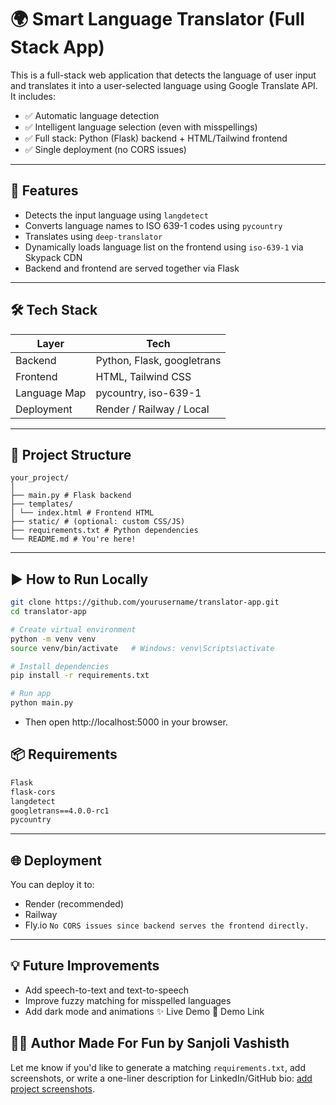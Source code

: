 # 🌍 Smart Language Translator (Full Stack App)

This is a full-stack web application that detects the language of user input and translates it into a user-selected language using Google Translate API. It includes:

- ✅ Automatic language detection
- ✅ Intelligent language selection (even with misspellings)
- ✅ Full stack: Python (Flask) backend + HTML/Tailwind frontend
- ✅ Single deployment (no CORS issues)

---

## 🚀 Features

- Detects the input language using `langdetect`
- Converts language names to ISO 639-1 codes using `pycountry`
- Translates using `deep-translator`
- Dynamically loads language list on the frontend using `iso-639-1` via Skypack CDN
- Backend and frontend are served together via Flask

---

## 🛠️ Tech Stack

| Layer        | Tech                       |
|--------------|----------------------------|
| Backend      | Python, Flask, googletrans |
| Frontend     | HTML, Tailwind CSS         |
| Language Map | pycountry, iso-639-1       |
| Deployment   | Render / Railway / Local   |

---

## 📁 Project Structure
```
your_project/
│
├── main.py # Flask backend
├── templates/
│ └── index.html # Frontend HTML
├── static/ # (optional: custom CSS/JS)
├── requirements.txt # Python dependencies
└── README.md # You're here!
```
---

## ▶️ How to Run Locally

```bash
git clone https://github.com/yourusername/translator-app.git
cd translator-app

# Create virtual environment
python -m venv venv
source venv/bin/activate   # Windows: venv\Scripts\activate

# Install dependencies
pip install -r requirements.txt

# Run app
python main.py
```
- Then open http://localhost:5000 in your browser.
## 📦 Requirements
```txt
Flask
flask-cors
langdetect
googletrans==4.0.0-rc1
pycountry
```
---
## 🌐 Deployment
You can deploy it to:
- Render (recommended)
- Railway
- Fly.io
`No CORS issues since backend serves the frontend directly.`
---
## 💡 Future Improvements
- Add speech-to-text and text-to-speech
- Improve fuzzy matching for misspelled languages
- Add dark mode and animations
✨ Live Demo
🔗 Demo Link

🧑‍💻 Author
Made For Fun by Sanjoli Vashisth
---
Let me know if you'd like to generate a matching `requirements.txt`, add screenshots, or write a one-liner description for LinkedIn/GitHub bio: [add project screenshots](f).
